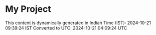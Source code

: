 # My Project

This content is dynamically generated in Indian Time (IST): 2024-10-21 09:39:24 IST
Converted to UTC: 2024-10-21 04:09:24 UTC
